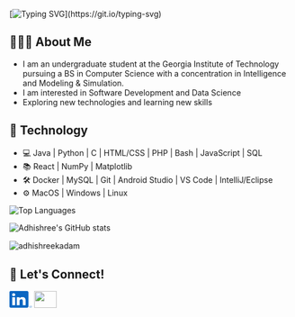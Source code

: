 [![Typing SVG](https://readme-typing-svg.herokuapp.com?font=Architects+Daughter&color=00779A&size=35&lines=Hi+there,+I'm+Adhishree!)](https://git.io/typing-svg)

## 👩🏻‍💻 About Me
- I am an undergraduate student at the Georgia Institute of Technology pursuing a BS in Computer Science with a concentration in Intelligence and Modeling & Simulation.
- I am interested in Software Development and Data Science
- Exploring new technologies and learning new skills

## 📱 Technology

- 💻 Java | Python | C | HTML/CSS | PHP | Bash | JavaScript | SQL
- 📚 React | NumPy | Matplotlib
- 🛠️ Docker | MySQL | Git | Android Studio | VS Code | IntelliJ/Eclipse
- ⚙️ MacOS | Windows | Linux

![Top Languages](https://github-readme-stats.vercel.app/api/top-langs/?username=adhishreekadam&hide_progress=true&theme=shadow_blue)

![Adhishree's GitHub stats](https://github-readme-stats.vercel.app/api?username=adhishreekadam&show=prs_merged&hide=stars&include_all_commits=true&show_icons=true&theme=shadow_blue)

<p><img align="center" src="https://github-readme-streak-stats.herokuapp.com/?user=adhishreekadam&theme=shadow_blue"  alt="adhishreekadam" /></p>

## 🤝 Let's Connect!
[<img src="linkedin.svg" height="30" width="40">](https://www.linkedin.com/in/adhishreekadam/)
[<img src="gmail.svg" height="30" width="40">](mailto:kadam.adhishree@gmail.com)





<!--
**adhishreekadam/adhishreekadam** is a ✨ _special_ ✨ repository because its `README.md` (this file) appears on your GitHub profile.

Here are some ideas to get you started:

- 🔭 I’m currently working on ...
- 🌱 I’m currently learning ...
- 👯 I’m looking to collaborate on ...
- 🤔 I’m looking for help with ...
- 💬 Ask me about ...
- 📫 How to reach me: ...
- 😄 Pronouns: ...
- ⚡ Fun fact: ...
-->
